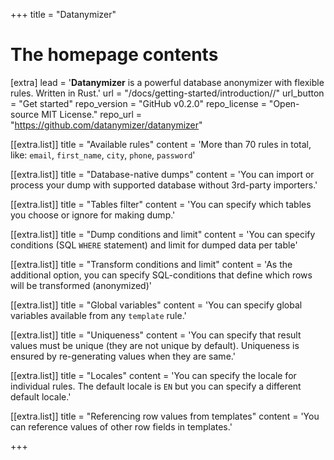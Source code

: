 +++
title = "Datanymizer"

# The homepage contents
[extra]
lead = '<b>Datanymizer</b> is a powerful database anonymizer with flexible rules. Written in Rust.'
url = "/docs/getting-started/introduction//"
url_button = "Get started"
repo_version = "GitHub v0.2.0"
repo_license = "Open-source MIT License."
repo_url = "https://github.com/datanymizer/datanymizer"


[[extra.list]]
title = "Available rules"
content = 'More than 70 rules in total, like: <code>email</code>, <code>first_name</code>, <code>city</code>, <code>phone</code>, <code>password</code>'

[[extra.list]]
title = "Database-native dumps"
content = 'You can import or process your dump with supported database without 3rd-party importers.'

[[extra.list]]
title = "Tables filter"
content = 'You can specify which tables you choose or ignore for making dump.'

[[extra.list]]
title = "Dump conditions and limit"
content = 'You can specify conditions (SQL <code>WHERE</code> statement) and limit for dumped data per table'

[[extra.list]]
title = "Transform conditions and limit"
content = 'As the additional option, you can specify SQL-conditions that define which rows will be transformed (anonymized)'

[[extra.list]]
title = "Global variables"
content = 'You can specify global variables available from any <code>template</code> rule.'

[[extra.list]]
title = "Uniqueness"
content = 'You can specify that result values must be unique (they are not unique by default). Uniqueness is ensured by re-generating values when they are same.'

[[extra.list]]
title = "Locales"
content = 'You can specify the locale for individual rules. The default locale is <code>EN</code> but you can specify a different default locale.'

[[extra.list]]
title = "Referencing row values from templates"
content = 'You can reference values of other row fields in templates.'

+++
